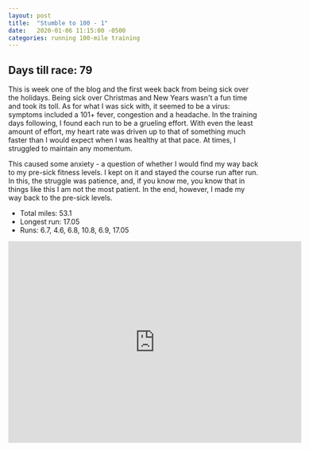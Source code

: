 ```yaml
---
layout: post
title:  "Stumble to 100 - 1"
date:   2020-01-06 11:15:00 -0500
categories: running 100-mile training
---
```

## Days till race: 79

This is week one of the blog and the first week back from being sick over the holidays. Being sick over Christmas and New Years wasn't a fun time and took its toll. As for what I was sick with, it seemed to be a virus: symptoms included a 101+ fever, congestion and a headache. In the training days following, I found each run to be a grueling effort. With even the least amount of effort, my heart rate was driven up to that of something much faster than I would expect when I was healthy at that pace. At times, I struggled to maintain any momentum.

This caused some anxiety - a question of whether I would find my way back to my pre-sick fitness levels. I kept on it and stayed the course run after run. In this, the struggle was patience, and, if you know me, you know that in things like this I am not the most patient. In the end, however, I made my way back to the pre-sick levels.

* Total miles: 53.1
* Longest run: 17.05
* Runs: 6.7, 4.6, 6.8, 10.8, 6.9, 17.05

<iframe height='405' width='590' frameborder='0' allowtransparency='true' scrolling='no' src='https://www.strava.com/activities/2981738819/embed/867cb261a984394a6d512f201690c805b80a5720'></iframe>

